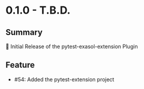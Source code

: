 # 0.1.0 - T.B.D.

## Summary

🚀 Initial Release of the pytest-exasol-extension Plugin

## Feature

* #54: Added the pytest-extension project
